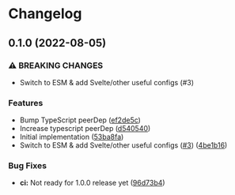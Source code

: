 # Changelog

## 0.1.0 (2022-08-05)


### ⚠ BREAKING CHANGES

* Switch to ESM & add Svelte/other useful configs (#3)

### Features

* Bump TypeScript peerDep ([ef2de5c](https://www.github.com/projectsophon/tsconfig/commit/ef2de5c4fd60d0e7823b1379ff0f39eadb2281db))
* Increase typescript peerDep ([d540540](https://www.github.com/projectsophon/tsconfig/commit/d540540b2454e00f008365661f51d801b8fec85e))
* Initial implementation ([53ba8fa](https://www.github.com/projectsophon/tsconfig/commit/53ba8faf97b89ef617d9e4cfdcfb71ca28a9450c))
* Switch to ESM & add Svelte/other useful configs ([#3](https://www.github.com/projectsophon/tsconfig/issues/3)) ([4be1b16](https://www.github.com/projectsophon/tsconfig/commit/4be1b166776543b213300b07e5a8c394d28fed56))


### Bug Fixes

* **ci:** Not ready for 1.0.0 release yet ([96d73b4](https://www.github.com/projectsophon/tsconfig/commit/96d73b4df4877d18714072742303ede789884b71))
